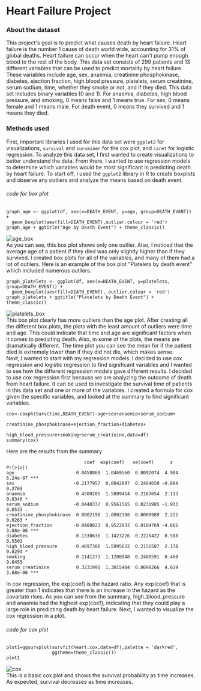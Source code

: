 # Heart Failure Project

### About the dataset
This project's goal is to predict what causes death by heart failure. Heart failure is the number 1 cause of death world wide, accounting for 31% of global deaths. Heart failure can occur when the heart can't pump enough blood to the rest of the body. This data set consists of 299 patients and 13 different variables that can be used to predict mortality by heart failure. These variables include age, sex, anaemia, creatinine phosphokinase, diabetes, ejection fraction, high blood pressure, platelets, serum creatinine, serum sodium, time, whether they smoke or not, and if they died. This data set includes binary variables (0 and 1). For anaemia, diabetes, high blood pressure, and smoking, 0 means false and 1 means true. For sex, 0 means female and 1 means male. For death event, 0 means they survived and 1 means they died.

### Methods used 
First, important libraries I used for this data set were `ggplot2` for visualizations, `survival` and `survminer` for the cox plot, and `caret` for logistic regression. To analyze this data set, I first wanted to create visualizations to better understand the data. From there, I wanted to use regression models to determine which variables would be most significant in predicting death by heart failure. To start off, I used the `ggplot2` library in R to create boxplots and observe any outliers and analyze the means based on death event. <br />
###### *code for box plot*
```
graph_age <- ggplot(df, aes(x=DEATH_EVENT, y=age, group=DEATH_EVENT)) +
  geom_boxplot(aes(fill=DEATH_EVENT),outlier.colour = 'red')
graph_age + ggtitle("Age by Death Event") + theme_classic() 
```
![age_box](https://user-images.githubusercontent.com/47092306/110375136-8ba32b00-801f-11eb-9df9-255bf18626ec.png) <br />
As you can see, this box plot shows only one outlier. Also, I noticed that the average age of a patient if they died was only slightly higher than if they survived. I created box plots for all of the variables, and many of them had a lot of outliers. Here is an example of the box plot "Platelets by death event" which included numerous outliers.
```
graph_platelets <- ggplot(df, aes(x=DEATH_EVENT, y=platelets, group=DEATH_EVENT)) +
  geom_boxplot(aes(fill=DEATH_EVENT), outlier.colour = 'red')
graph_platelets + ggtitle("Platelets by Death Event") + theme_classic()
```
![platelets_box](https://user-images.githubusercontent.com/47092306/110376294-06b91100-8021-11eb-9054-06afc72d0a37.png) <br />
This box plot clearly has more outliers than the age plot. After creating all the different box plots, the plots with the least amount of outliers were time and age. This could indicate that time and age are significant factors when it comes to predicting death. Also, in some of the plots, the means are dramatically different. The time plot you can see the mean for if the patient died is extremely lower than if they did not die, which makes sense. <br />
Next, I wanted to start with my regression models. I decided to use cox regression and logistic regression to find significant variables and I wanted to see how the different regression models gave different results. I decided to use cox regression first because we are analyzing the outcome of death from heart failure. It can be used to investigate the survival time of patients in this data set and one or more of the variables. I created a formula for cox given the specific variables, and looked at the summary to find significant variables. 
```
cox<-coxph(Surv(time,DEATH_EVENT)~age+sex+anaemia+serum_sodium+
                   creatinine_phosphokinase+ejection_fraction+diabetes+
                   high_blood_pressure+smoking+serum_creatinine,data=df)
summary(cox)
```
Here are the results from the summary
```
                             coef  exp(coef)   se(coef)      z Pr(>|z|)    
age                       0.0458869  1.0469560  0.0092074  4.984 6.24e-07 ***
sex                      -0.2177957  0.8042897  0.2464650 -0.884   0.3769    
anaemia                   0.4580205  1.5809414  0.2167654  2.113   0.0346 *  
serum_sodium             -0.0448337  0.9561565  0.0231985 -1.933   0.0533 .  
creatinine_phosphokinase  0.0002198  1.0002198  0.0000989  2.222   0.0263 *  
ejection_fraction        -0.0488823  0.9522932  0.0104769 -4.666 3.08e-06 ***
diabetes                  0.1330636  1.1423226  0.2226422  0.598   0.5501    
high_blood_pressure       0.4697306  1.5995632  0.2156587  2.178   0.0294 *  
smoking                   0.1141273  1.1208948  0.2480591  0.460   0.6455    
serum_creatinine          0.3231991  1.3815404  0.0698266  4.629 3.68e-06 ***
```
In cox regression, the exp(coef) is the hazard ratio. Any exp(coef) that is greater than 1 indicates that there is an increase in the hazard as the covariate rises. As you can see from the summary, high_blood_pressure and anaemia had the highest exp(coef), indicating that they could play a large role in predicting death by heart failure. Next, I wanted to visualize the cox regression in a plot. <br />
###### *code for cox plot*
```
plot1=ggsurvplot(survfit(heart.cox,data=df),palette = 'darkred',
                 ggtheme=theme_classic())
plot1
``` 
![cox](https://user-images.githubusercontent.com/47092306/110376707-83e48600-8021-11eb-857b-aa22f809f95a.png) <br />
This is a basic cox plot and shows the survival probability as time increases. As expected, survival decreases as time increases.
